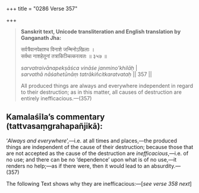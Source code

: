+++
title = "0286 Verse 357"

+++
> **Sanskrit text, Unicode transliteration and English translation by Ganganath Jha:** 
>
> सर्वत्रैवानपेक्षाश्च विनाशे जन्मिनोऽखिलाः ।  
> सर्वथा नाशहेतूनां तत्राकिञ्चित्करत्वतः ॥ ३५७ ॥ 
>
> *sarvatraivānapekṣāśca vināśe janmino'khilāḥ* \|  
> *sarvathā nāśahetūnāṃ tatrākiñcitkaratvataḥ* \|\| 357 \|\| 
>
> All produced things are always and everywhere independent in regard to their destruction; as in this matter, all causes of destruction are entirely inefficacious.—(357)



## Kamalaśīla’s commentary (tattvasaṃgrahapañjikā):

‘*Always and everywhere*’,—i.e. at all times and places,—the produced things are independent of the cause of their destruction; because those that are not accepted as the cause of the destruction are *inefficacious*,—i.e. of no use; and there can be no ‘dependence’ upon what is of no use,—it renders no help;—as if there were, then it would lead to an absurdity.—(357)

The following Text shows why they are inefficacious:—[*see verse 358 next*]


